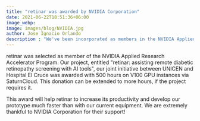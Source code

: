 ```yaml
---
title: "retinar was awarded by NVIDIA Corporation"
date: 2021-06-22T18:51:36+06:00
image_webp: 
image: images/blog/NVIDIA.jpg
author: Jose Ignacio Orlando
description : "We've been incorporated as members in the NVIDIA Applied Research Accelerator Program"
---
```


retinar was selected as member of the  NVIDIA Applied Research Accelerator Program. Our project, entitled "retinar: assisting remote diabetic retinopathy screening with AI tools", our joint initiative between UNICEN and Hospital El Cruce was awarded with 500 hours on V100 GPU instances via SaturnCloud. This donation can be extended to more hours, if the project requires it.

This award will help retinar to increase its productivity and develop our prototype much faster than with our current equipment. We are extremely thankful to NVIDIA Corporation for their support!